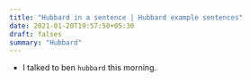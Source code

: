 ```yaml
---
title: "Hubbard in a sentence | Hubbard example sentences"
date: 2021-01-20T19:57:50+05:30
draft: falses
summary: "Hubbard"
---
```

- I talked to ben `hubbard` this morning.
                 
